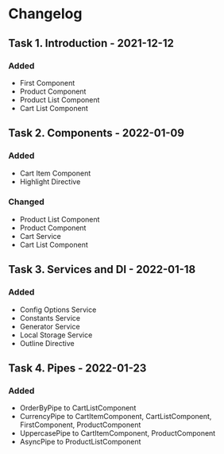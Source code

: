 # Changelog
## Task 1. Introduction - 2021-12-12
### Added
- First Component
- Product Component
- Product List Component
- Cart List Component

## Task 2. Components - 2022-01-09
### Added
- Cart Item Component
- Highlight Directive

### Changed
- Product List Component
- Product Component
- Cart Service
- Cart List Component

## Task 3. Services and DI - 2022-01-18
### Added
- Config Options Service
- Constants Service
- Generator Service
- Local Storage Service
- Outline Directive

## Task 4. Pipes - 2022-01-23

### Added
- OrderByPipe to CartListComponent
- CurrencyPipe to CartItemComponent, CartListComponent, FirstComponent, ProductComponent
- UppercasePipe to CartItemComponent, ProductComponent
- AsyncPipe to ProductListComponent
